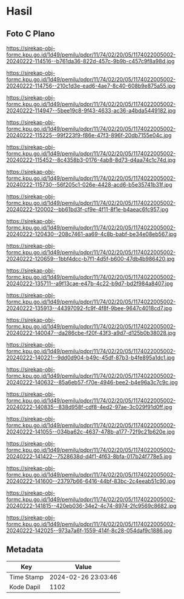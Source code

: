 # Hasil

## Foto C Plano

https://sirekap-obj-formc.kpu.go.id/1d49/pemilu/pdpr/11/74/02/20/05/1174022005002-20240222-114516--b761da36-822d-457c-9b9b-c457c9f8a98d.jpg

https://sirekap-obj-formc.kpu.go.id/1d49/pemilu/pdpr/11/74/02/20/05/1174022005002-20240222-114756--210c1d3e-ead6-4ae7-8c40-608b9e875a55.jpg

https://sirekap-obj-formc.kpu.go.id/1d49/pemilu/pdpr/11/74/02/20/05/1174022005002-20240222-114947--5bee19c8-9f43-4633-ac36-a4bda5449182.jpg

https://sirekap-obj-formc.kpu.go.id/1d49/pemilu/pdpr/11/74/02/20/05/1174022005002-20240222-115225--99f223f9-f86e-47f3-896f-20db7155e04c.jpg

https://sirekap-obj-formc.kpu.go.id/1d49/pemilu/pdpr/11/74/02/20/05/1174022005002-20240222-115452--8c4358b3-0176-4ab8-8d73-d4aa74c1c74d.jpg

https://sirekap-obj-formc.kpu.go.id/1d49/pemilu/pdpr/11/74/02/20/05/1174022005002-20240222-115730--56f205c1-026e-4428-acd6-b5e35741b31f.jpg

https://sirekap-obj-formc.kpu.go.id/1d49/pemilu/pdpr/11/74/02/20/05/1174022005002-20240222-120002--bb61bd3f-cf9e-4f11-8f1e-b4aeac6fc957.jpg

https://sirekap-obj-formc.kpu.go.id/1d49/pemilu/pdpr/11/74/02/20/05/1174022005002-20240222-120430--208c7461-aa69-4c8b-babf-be34e08eb567.jpg

https://sirekap-obj-formc.kpu.go.id/1d49/pemilu/pdpr/11/74/02/20/05/1174022005002-20240222-120659--1bbf4dcc-b7f1-4d5f-b600-47db4b986420.jpg

https://sirekap-obj-formc.kpu.go.id/1d49/pemilu/pdpr/11/74/02/20/05/1174022005002-20240222-135711--a9f13cae-e47b-4c22-b9d7-bd2f984a8407.jpg

https://sirekap-obj-formc.kpu.go.id/1d49/pemilu/pdpr/11/74/02/20/05/1174022005002-20240222-135913--44397092-fc9f-4f8f-9bee-9647c4018cd7.jpg

https://sirekap-obj-formc.kpu.go.id/1d49/pemilu/pdpr/11/74/02/20/05/1174022005002-20240222-140047--da286cbe-f20f-43f3-a9d7-d125b0b38028.jpg

https://sirekap-obj-formc.kpu.go.id/1d49/pemilu/pdpr/11/74/02/20/05/1174022005002-20240222-140221--9dd0d904-b49c-45df-87b3-b4fe895a1dc1.jpg

https://sirekap-obj-formc.kpu.go.id/1d49/pemilu/pdpr/11/74/02/20/05/1174022005002-20240222-140632--85a6eb57-f70e-4946-bee2-b4e96a3c7c9c.jpg

https://sirekap-obj-formc.kpu.go.id/1d49/pemilu/pdpr/11/74/02/20/05/1174022005002-20240222-140835--838d958f-cdf8-4ed2-97ae-3c029f91d0ff.jpg

https://sirekap-obj-formc.kpu.go.id/1d49/pemilu/pdpr/11/74/02/20/05/1174022005002-20240222-141055--034ba62c-4637-478b-a177-72f9c21b620e.jpg

https://sirekap-obj-formc.kpu.go.id/1d49/pemilu/pdpr/11/74/02/20/05/1174022005002-20240222-141422--7528638d-d4f1-4f63-8bfa-017b24f778e5.jpg

https://sirekap-obj-formc.kpu.go.id/1d49/pemilu/pdpr/11/74/02/20/05/1174022005002-20240222-141600--23797b66-6416-44bf-83bc-2c4eeab51c90.jpg

https://sirekap-obj-formc.kpu.go.id/1d49/pemilu/pdpr/11/74/02/20/05/1174022005002-20240222-141815--420eb036-34e2-4c74-8974-2fc9569c8682.jpg

https://sirekap-obj-formc.kpu.go.id/1d49/pemilu/pdpr/11/74/02/20/05/1174022005002-20240222-142025--973a7a6f-1559-414f-8c28-054daf9c1886.jpg


## Metadata

| Key        | Value               |
| ---------- | ------------------- |
| Time Stamp | 2024-02-26 23:03:46 |
| Kode Dapil | 1102                |



